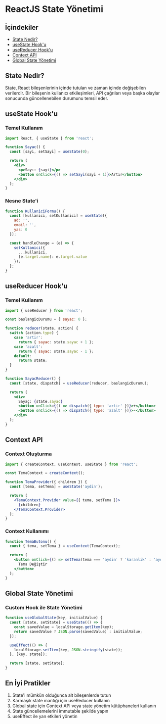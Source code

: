 # ReactJS State Yönetimi

## İçindekiler
- [State Nedir?](#state-nedir)
- [useState Hook'u](#usestate-hooku)
- [useReducer Hook'u](#usereducer-hooku)
- [Context API](#context-api)
- [Global State Yönetimi](#global-state-yönetimi)

## State Nedir?
State, React bileşenlerinin içinde tutulan ve zaman içinde değişebilen verilerdir. Bir bileşenin kullanıcı etkileşimleri, API çağrıları veya başka olaylar sonucunda güncellenebilen durumunu temsil eder.

## useState Hook'u

### Temel Kullanım
```jsx
import React, { useState } from 'react';

function Sayac() {
  const [sayi, setSayi] = useState(0);

  return (
    <div>
      <p>Sayı: {sayi}</p>
      <button onClick={() => setSayi(sayi + 1)}>Artır</button>
    </div>
  );
}
```

### Nesne State'i
```jsx
function KullaniciFormu() {
  const [kullanici, setKullanici] = useState({
    ad: '',
    email: '',
    yas: 0
  });

  const handleChange = (e) => {
    setKullanici({
      ...kullanici,
      [e.target.name]: e.target.value
    });
  };
}
```

## useReducer Hook'u

### Temel Kullanım
```jsx
import { useReducer } from 'react';

const baslangicDurumu = { sayac: 0 };

function reducer(state, action) {
  switch (action.type) {
    case 'artir':
      return { sayac: state.sayac + 1 };
    case 'azalt':
      return { sayac: state.sayac - 1 };
    default:
      return state;
  }
}

function SayacReducer() {
  const [state, dispatch] = useReducer(reducer, baslangicDurumu);

  return (
    <div>
      Sayaç: {state.sayac}
      <button onClick={() => dispatch({ type: 'artir' })}>+</button>
      <button onClick={() => dispatch({ type: 'azalt' })}>-</button>
    </div>
  );
}
```

## Context API

### Context Oluşturma
```jsx
import { createContext, useContext, useState } from 'react';

const TemaContext = createContext();

function TemaProvider({ children }) {
  const [tema, setTema] = useState('aydin');

  return (
    <TemaContext.Provider value={{ tema, setTema }}>
      {children}
    </TemaContext.Provider>
  );
}
```

### Context Kullanımı
```jsx
function TemaButonu() {
  const { tema, setTema } = useContext(TemaContext);

  return (
    <button onClick={() => setTema(tema === 'aydin' ? 'karanlik' : 'aydin')}>
      Tema Değiştir
    </button>
  );
}
```

## Global State Yönetimi

### Custom Hook ile State Yönetimi
```jsx
function useGlobalState(key, initialValue) {
  const [state, setState] = useState(() => {
    const savedValue = localStorage.getItem(key);
    return savedValue ? JSON.parse(savedValue) : initialValue;
  });

  useEffect(() => {
    localStorage.setItem(key, JSON.stringify(state));
  }, [key, state]);

  return [state, setState];
}
```

## En İyi Pratikler
1. State'i mümkün olduğunca alt bileşenlerde tutun
2. Karmaşık state mantığı için useReducer kullanın
3. Global state için Context API veya state yönetim kütüphaneleri kullanın
4. State güncellemelerini immutable şekilde yapın
5. useEffect ile yan etkileri yönetin 